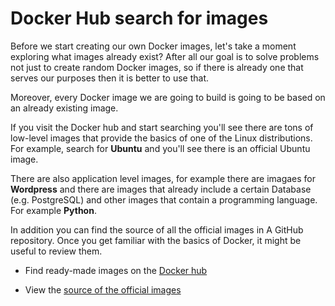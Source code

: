 # Docker Hub search for images

Before we start creating our own Docker images, let's take a moment exploring what images already exist?
After all our goal is to solve problems not just to create random Docker images, so if there is already one that serves our purposes
then it is better to use that.

Moreover, every Docker image we are going to build is going to be based on an already existing image.

If you visit the Docker hub and start searching you'll see there are tons of low-level images that provide the
basics of one of the Linux distributions. For example, search for **Ubuntu** and you'll see there is an official Ubuntu
image.

There are also application level images, for example there are imagaes for **Wordpress** and there are images that already include
a certain Database (e.g. PostgreSQL) and other images that contain a programming language. For example **Python**.

In addition you can find the source of all the official images in A GitHub repository.
Once you get familiar with the basics of Docker, it might be useful to review them.


* Find ready-made images on the [Docker hub](https://hub.docker.com/)

* View the [source of the official images](https://github.com/docker-library/official-images)



